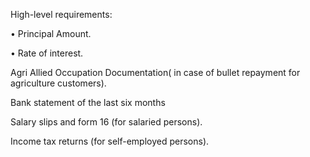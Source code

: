High-level requirements:

•	Principal Amount.

•	Rate of interest.

Agri Allied Occupation Documentation( in case of bullet repayment for agriculture customers).

Bank statement of the last six months

Salary slips and form 16 (for salaried persons).

Income tax returns (for self-employed persons).
